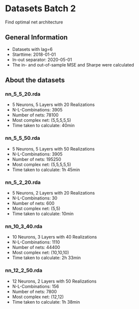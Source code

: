 # Datasets Batch 2

Find optimal net architecture

## General Information
- Datasets with lag=6
- Starttime: 2018-01-01
- In-out separator: 2020-05-01
- The in- and out-of-sample MSE and Sharpe were calculated


## About the datasets
### nn_5_5_20.rda
- 5 Neurons, 5 Layers with 20 Realizations
- N-L-Combinations: 3905
- Number of nets: 78100
- Most complex net: (5,5,5,5,5)
- Time taken to calculate: 40min

### nn_5_5_50.rda
- 5 Neurons, 5 Layers with 50 Realizations
- N-L-Combinations: 3905
- Number of nets: 195250
- Most complex net: (5,5,5,5,5)
- Time taken to calculate: 1h 45min

### nn_5_2_20.rda
- 5 Neurons, 2 Layers with 20 Realizations
- N-L-Combinations: 30
- Number of nets: 600
- Most complex net: (5,5)
- Time taken to calculate: 10min

### nn_10_3_40.rda
- 10 Neurons, 3 Layers with 40 Realizations
- N-L-Combinations: 1110
- Number of nets: 44400
- Most complex net: (10,10,10)
- Time taken to calculate: 2h 33min

### nn_12_2_50.rda
- 12 Neurons, 2 Layers with 50 Realizations
- N-L-Combinations: 156
- Number of nets: 7800
- Most complex net: (12,12)
- Time taken to calculate: 1h 38min
